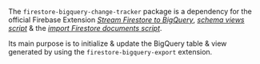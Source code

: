 The `firestore-bigquery-change-tracker` package is a dependency for the official Firebase Extension [_Stream Firestore to BigQuery_](https://github.com/firebase/extensions/tree/master/firestore-bigquery-export), [_schema views script_](https://github.com/firebase/extensions/blob/master/firestore-bigquery-export/guides/GENERATE_SCHEMA_VIEWS.md) & the [_import Firestore documents script_](https://github.com/firebase/extensions/blob/master/firestore-bigquery-export/guides/IMPORT_EXISTING_DOCUMENTS.md).

Its main purpose is to initialize & update the BigQuery table & view generated by using the `firestore-bigquery-export` extension.

